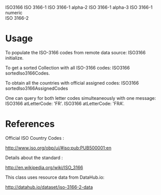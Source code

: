 ISO3166
	ISO 3166-1
		ISO 3166-1 alpha-2
		ISO 3166-1 alpha-3 
		ISO 3166-1 numeric		
	ISO 3166-2

Usage
=====

To populate the ISO-3166 codes from remote data source:
ISO3166 initialize.

To get a sorted Collection with all ISO-3166 codes:
ISO3166 sortedIso3166Codes.

To obtain all the countries with official assigned codes:
ISO3166 sortedIso3166AssignedCodes 

One can query for both letter codes simulteaneously with one message:
ISO3166 atLetterCode: 'FR'.
ISO3166 atLetterCode: 'FRA'.

References
==========

Official ISO Country Codes :

http://www.iso.org/obp/ui/#iso:pub:PUB500001:en 

Details about the standard :

http://en.wikipedia.org/wiki/ISO_3166 

This class uses resource data from DataHub.io: 

http://datahub.io/dataset/iso-3166-2-data


